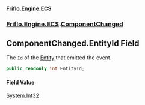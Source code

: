 #### [Friflo.Engine.ECS](index.md 'index')
### [Friflo.Engine.ECS](Friflo.Engine.ECS.md 'Friflo.Engine.ECS').[ComponentChanged](ComponentChanged.md 'Friflo.Engine.ECS.ComponentChanged')

## ComponentChanged.EntityId Field

The `Id` of the [Entity](ComponentChanged.Entity.md 'Friflo.Engine.ECS.ComponentChanged.Entity') that emitted the event.

```csharp
public readonly int EntityId;
```

#### Field Value
[System.Int32](https://docs.microsoft.com/en-us/dotnet/api/System.Int32 'System.Int32')